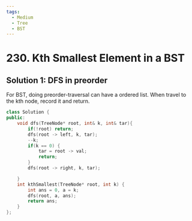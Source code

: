 ```yaml
---
tags:
  - Medium
  - Tree
  - BST
---
```


# 230. Kth Smallest Element in a BST

## Solution 1: DFS in preorder

For BST, doing preorder-traversal can have a ordered list. When travel to the kth node, record it and return.

```cpp
class Solution {
public:
    void dfs(TreeNode* root, int& k, int& tar){
        if(!root) return;
        dfs(root -> left, k, tar);
        --k;
        if(k == 0) {
            tar = root -> val;
            return;
        }
        dfs(root -> right, k, tar);

    }
    int kthSmallest(TreeNode* root, int k) {
        int ans = 0, a = k;
        dfs(root, a, ans);
        return ans;
    }
};
```